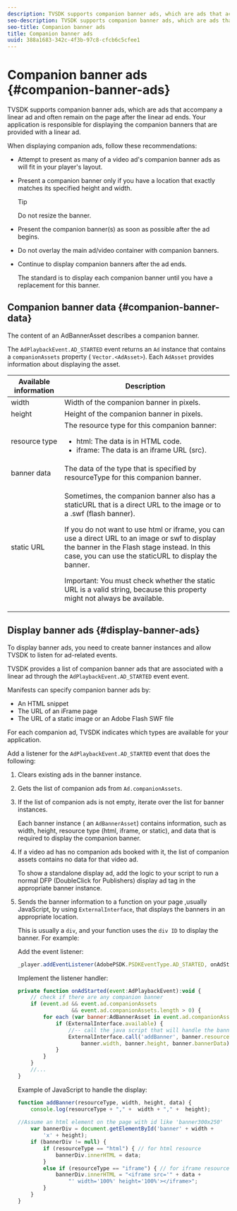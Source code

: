 ```yaml
---
description: TVSDK supports companion banner ads, which are ads that accompany a linear ad and often remain on the page after the linear ad ends. Your application is responsible for displaying the companion banners that are provided with a linear ad.
seo-description: TVSDK supports companion banner ads, which are ads that accompany a linear ad and often remain on the page after the linear ad ends. Your application is responsible for displaying the companion banners that are provided with a linear ad.
seo-title: Companion banner ads
title: Companion banner ads
uuid: 388a1683-342c-4f3b-97c8-cfcb6c5cfee1
---
```


# Companion banner ads {#companion-banner-ads}

TVSDK supports companion banner ads, which are ads that accompany a linear ad and often remain on the page after the linear ad ends. Your application is responsible for displaying the companion banners that are provided with a linear ad.

When displaying companion ads, follow these recommendations:

* Attempt to present as many of a video ad's companion banner ads as will fit in your player's layout. 
* Present a companion banner only if you have a location that exactly matches its specified height and width. 

  >[!TIP]
  >
  >Do not resize the banner.

* Present the companion banner(s) as soon as possible after the ad begins. 
* Do not overlay the main ad/video container with companion banners. 
* Continue to display companion banners after the ad ends.

  The standard is to display each companion banner until you have a replacement for this banner.

## Companion banner data {#companion-banner-data}

The content of an AdBannerAsset describes a companion banner.

<!--<a id="section_D730B4FD6FD749E9860B6A07FC110552"></a>-->

The `AdPlaybackEvent.AD_STARTED` event returns an `Ad` instance that contains a `companionAssets` property ( `Vector.<AdAsset>`). 
Each `AdAsset` provides information about displaying the asset. 

<table id="table_760C885E2DCA4BE983CC57FDA7BD5B14"> 
 <thead> 
  <tr> 
   <th colname="col1" class="entry"> Available information </th> 
   <th colname="col2" class="entry"> Description </th> 
  </tr> 
 </thead>
 <tbody> 
  <tr> 
   <td colname="col1"> width </td> 
   <td colname="col2"> Width of the companion banner in pixels. </td> 
  </tr> 
  <tr> 
   <td colname="col1"> height </td> 
   <td colname="col2"> Height of the companion banner in pixels. </td> 
  </tr> 
  <tr> 
   <td colname="col1"> resource type </td> 
   <td colname="col2">The resource type for this companion banner: 
    <ul id="ul_A067787FE49E4B6095BE0AC1D447DBB3"> 
     <li id="li_02B7224C67004095B3F6E50FD21E507E">html: The data is in HTML code. </li> 
     <li id="li_5F37E14472424F808C6094F42009E676">iframe: The data is an iframe URL (src). </li> 
    </ul> </td> 
  </tr> 
  <tr> 
   <td colname="col1"> banner data </td> 
   <td colname="col2"> The data of the type that is specified by <span class="codeph"> resourceType</span> for this companion banner. </td> 
  </tr> 
  <tr> 
   <td colname="col1"> static URL </td> 
   <td colname="col2"> <p>Sometimes, the companion banner also has a staticURL that is a direct URL to the image or to a <span class="filepath"> .swf</span> (flash banner). </p> <p>If you do not want to use html or iframe, you can use a direct URL to an image or swf to display the banner in the Flash stage instead. In this case, you can use the staticURL to display the banner. </p> <p>Important:  You must check whether the static URL is a valid string, because this property might not always be available. </p> </td> 
  </tr> 
 </tbody> 
</table>

## Display banner ads {#display-banner-ads}

To display banner ads, you need to create banner instances and allow TVSDK to listen for ad-related events.

TVSDK provides a list of companion banner ads that are associated with a linear ad through the `AdPlaybackEvent.AD_STARTED` event event.

Manifests can specify companion banner ads by:

* An HTML snippet 
* The URL of an iFrame page 
* The URL of a static image or an Adobe Flash SWF file

For each companion ad, TVSDK indicates which types are available for your application. 

  Add a listener for the `AdPlaybackEvent.AD_STARTED` event that does the following:

   1. Clears existing ads in the banner instance.

   1. Gets the list of companion ads from `Ad.companionAssets`.

   1. If the list of companion ads is not empty, iterate over the list for banner instances.

      Each banner instance ( an `AdBannerAsset`) contains information, such as width, height, resource type (html, iframe, or static), and data that is required to display the companion banner.

   1. If a video ad has no companion ads booked with it, the list of companion assets contains no data for that video ad.
   
      To show a standalone display ad, add the logic to your script to run a normal DFP (DoubleClick for Publishers) display ad tag in the appropriate banner instance.

   1. Sends the banner information to a function on your page  ,usually JavaScript, by using `ExternalInterface`,  that displays the banners in an appropriate location.

      This is usually a `div`, and your function uses the `div ID` to display the banner. For example:

      Add the event listener:

      ```js
      _player.addEventListener(AdobePSDK.PSDKEventType.AD_STARTED, onAdStarted);
      ```

      Implement the listener handler:    
   
      ```js   
      private function onAdStarted(event:AdPlaybackEvent):void { 
          // check if there are any companion banner 
          if (event.ad && event.ad.companionAssets  
                       && event.ad.companionAssets.length > 0) { 
              for each (var banner:AdBannerAsset in event.ad.companionAssets) { 
                  if (ExternalInterface.available) { 
                      //-- call the java script that will handle the banner display. 
                      ExternalInterface.call('addBanner', banner.resourceType,  
                          banner.width, banner.height, banner.bannerData); 
                  } 
              } 
          }  
          //...        
      }
      ```

      Example of JavaScript to handle the display:    
   
      ```js   
      function addBanner(resourceType, width, height, data) { 
          console.log(resourceType + "," +  width + "," +  height); 
       
      //Assume an html element on the page with id like 'banner300x250' 
          var bannerDiv = document.getElementById('banner' + width +  
              'x' + height);  
          if (bannerDiv != null) { 
              if (resourceType == "html") { // for html resource 
                  bannerDiv.innerHTML = data; 
              } 
              else if (resourceType == "iframe") { // for iframe resource 
                  bannerDiv.innerHTML = "<iframe src='" + data +  
                      "' width='100%' height='100%'></iframe>"; 
              } 
          } 
      }
      ```